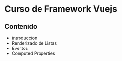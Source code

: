 # Curso de Framework Vuejs

## Contenido

* Introduccion
* Renderizado de Listas
* Eventos
* Computed Properties